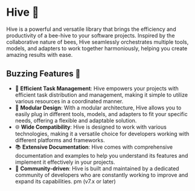 # Hive 🐝

Hive is a powerful and versatile library that brings the efficiency and productivity of a bee-hive to your software projects. Inspired by the collaborative nature of bees, Hive seamlessly orchestrates multiple tools, models, and adapters to work together harmoniously, helping you create amazing results with ease.


## Buzzing Features 🌟

-   🚀 **Efficient Task Management**: Hive empowers your projects with efficient task distribution and management, making it simple to utilize various resources in a coordinated manner.
-   🧩 **Modular Design**: With a modular architecture, Hive allows you to easily plug in different tools, models, and adapters to fit your specific needs, offering a flexible and adaptable solution.
-   🌐 **Wide Compatibility**: Hive is designed to work with various technologies, making it a versatile choice for developers working with different platforms and frameworks.
-   📚 **Extensive Documentation**: Hive comes with comprehensive documentation and examples to help you understand its features and implement it effectively in your projects.
-   🌱 **Community-driven**: Hive is built and maintained by a dedicated community of developers who are constantly working to improve and expand its capabilities.
    pm (v7.x or later)
